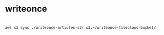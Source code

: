 # writeonce
#

```sh
aws s3 sync ./writeonce-articles-s3/ s3://writeonce-filecloud-bucket/ --profile writeonce-iac
```

